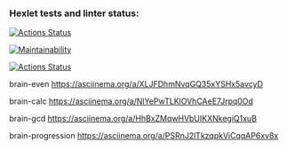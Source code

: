 ### Hexlet tests and linter status:
[![Actions Status](https://github.com/kostin-an/python-project-lvl1/workflows/hexlet-check/badge.svg)](https://github.com/kostin-an/python-project-lvl1/actions)

[![Maintainability](https://api.codeclimate.com/v1/badges/a99a88d28ad37a79dbf6/maintainability)](https://codeclimate.com/github/codeclimate/codeclimate/maintainability)

[![Actions Status](https://github.com/kostin-an/python-project-lvl1/workflows/test_lint/badge.svg)](https://github.com/kostin-an/python-project-lvl1/actions)

brain-even
https://asciinema.org/a/XLJFDhmNvqGQ35xYSHx5avcyD

brain-calc
https://asciinema.org/a/NlYePwTLKlOVhCAeE7Jrpq0Od

brain-gcd
https://asciinema.org/a/HhBxZMqwHVbUIKXNkegiQ1xuB

brain-progression
https://asciinema.org/a/PSRnJ2lTkzqpkViCqqAP6xv8x
